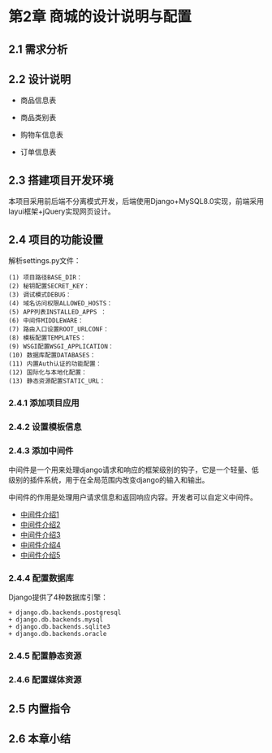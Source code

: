 # 第2章 商城的设计说明与配置

## 2.1 需求分析


## 2.2 设计说明

+ 商品信息表

+ 商品类别表

+ 购物车信息表

+ 订单信息表


## 2.3 搭建项目开发环境

本项目采用前后端不分离模式开发，后端使用Django+MySQL8.0实现，前端采用layui框架+jQuery实现网页设计。

## 2.4 项目的功能设置

解析settings.py文件：
```text
(1) 项目路径BASE_DIR：
(2) 秘钥配置SECRET_KEY：
(3) 调试模式DEBUG：
(4) 域名访问权限ALLOWED_HOSTS：
(5) APP列表INSTALLED_APPS ：
(6) 中间件MIDDLEWARE：
(7) 路由入口设置ROOT_URLCONF：
(8) 模板配置TEMPLATES：
(9) WSGI配置WSGI_APPLICATION：
(10) 数据库配置DATABASES：
(11) 内置Auth认证的功能配置：
(12) 国际化与本地化配置：
(13) 静态资源配置STATIC_URL：
```

### 2.4.1 添加项目应用


### 2.4.2 设置模板信息


### 2.4.3 添加中间件
中间件是一个用来处理django请求和响应的框架级别的钩子，它是一个轻量、低级别的插件系统，用于在全局范围内改变django的输入和输出。

中间件的作用是处理用户请求信息和返回响应内容。开发者可以自定义中间件。

- [中间件介绍1](https://www.cnblogs.com/sui776265233/p/9664642.html)
- [中间件介绍2](https://www.runoob.com/django/django-middleware.html)
- [中间件介绍3](https://www.cnblogs.com/zlpbk/p/9512673.html)
- [中间件介绍4](https://zhuanlan.zhihu.com/p/110505135)
- [中间件介绍5](https://www.csdn.net/tags/MtTaMg0sMjY5NzYtYmxvZwO0O0OO0O0O.html)

### 2.4.4 配置数据库

Django提供了4种数据库引擎：
```text
+ django.db.backends.postgresql
+ django.db.backends.mysql
+ django.db.backends.sqlite3
+ django.db.backends.oracle
```

### 2.4.5 配置静态资源


### 2.4.6 配置媒体资源


## 2.5 内置指令


## 2.6 本章小结
